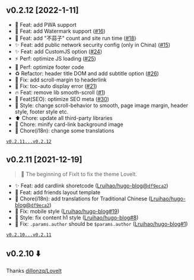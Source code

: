 <!-- See https://github.com/Lruihao/FixIt/releases -->

## v0.2.12 [2022-1-11]

- :tada: Feat: add PWA support
- :tada: Feat: add Watermark support ([#16](https://github.com/Lruihao/FixIt/issues/16))
- :tada: Feat: add "不蒜子" count and site run time ([#18](https://github.com/Lruihao/FixIt/issues/18))
- :sparkles: Feat: add public network security config (only in China) ([#15](https://github.com/Lruihao/FixIt/issues/15))
- :sparkles: Feat: add CustomJS option ([#24](https://github.com/Lruihao/FixIt/issues/24))
- :zap: Perf: optimize JS loading ([#25](https://github.com/Lruihao/FixIt/issues/25))
- :art: Perf: optimize footer code
- :recycle: Refactor: header title DOM and add subtitle option ([#26](https://github.com/Lruihao/FixIt/issues/26))
- :bug: Fix: add scroll-margin to headerlink
- :bug: Fix: toc-auto display error ([#21](https://github.com/Lruihao/FixIt/issues/21))
- :fire: Feat: remove lib smooth-scroll ([#1](https://github.com/Lruihao/FixIt/issues/1))
- :robot: Feat(SEO): optimize SEO meta ([#30](https://github.com/Lruihao/FixIt/issues/30))
- :lipstick: Style: change scroll-behavior to smooth, page image margin, header style, footer style etc.
- :arrow_up: Chore: update all third-party libraries
- :wrench: Chore: minify card-link background image
- :wrench: Chore(i18n): change some translations

[`v0.2.11...v0.2.12`](https://github.com/Lruihao/FixIt/compare/v0.2.11...v0.2.12)
## v0.2.11 [2021-12-19]

> :tada: The beginning of FixIt to fix the theme LoveIt.

- :sparkles: Feat: add cardlink shoretcode ([Lruihao/hugo-blog@`df9eca2`](https://github.com/Lruihao/hugo-blog/commit/df9eca26af43287748fd8d4654014357a8269b0b)) 
- :tada: Feat: add friends layout template
- :wrench: Chore(i18n): add translations for Traditional Chinese ([Lruihao/hugo-blog@`df9eca2`](https://github.com/Lruihao/hugo-blog/commit/b86157d8b84830bda415ab2488580afd843acac2))
- :bug: Fix: mobile style ([Lruihao/hugo-blog#19](https://github.com/Lruihao/hugo-blog/issues/19))
- :bug: Style: fix content h1 style ([Lruihao/hugo-blog#8](https://github.com/Lruihao/hugo-blog/issues/8))
- :bug: Fix: `.params.author` should be `$params.author`  ([Lruihao/hugo-blog#1](https://github.com/Lruihao/hugo-blog/issues/1))

[`v0.2.10...v0.2.11`](https://github.com/Lruihao/FixIt/compare/v0.2.10...v0.2.11)

## v0.2.10 :arrow_down: 

Thanks [dillonzq/LoveIt](https://github.com/dillonzq/LoveIt/releases)